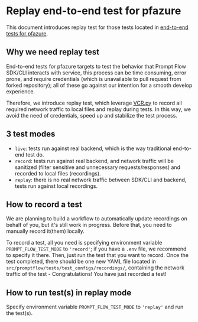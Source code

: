 # Replay end-to-end test for pfazure

This document introduces replay test for those tests located in [end-to-end tests for pfazure](../../src/promptflow/tests/sdk_cli_azure_test/e2etests/).

## Why we need replay test

End-to-end tests for pfazure targets to test the behavior that Prompt Flow SDK/CLI interacts with service, this process can be time consuming, error prone, and require credentials (which is unavailable to pull request from forked repository); all of these go against our intention for a smooth develop experience.

Therefore, we introduce replay test, which leverage [VCR.py](https://pypi.org/project/vcrpy/) to record all required network traffic to local files and replay during tests. In this way, we avoid the need of credentials, speed up and stabilize the test process.

## 3 test modes

- `live`: tests run against real backend, which is the way traditional end-to-end test do.
- `record`: tests run against real backend, and network traffic will be sanitized (filter sensitive and unnecessary requests/responses) and recorded to local files (recordings).
- `replay`: there is no real network traffic between SDK/CLI and backend, tests run against local recordings.

## How to record a test

We are planning to build a workflow to automatically update recordings on behalf of you, but it's still work in progress. Before that, you need to manually record it(them) locally.

To record a test, all you need is specifying environment variable `PROMPT_FLOW_TEST_MODE` to `'record'`; if you have a `.env` file, we recommend to specify it there. Then, just run the test that you want to record. Once the test completed, there should be one new YAML file located in `src/promptflow/tests/test_configs/recordings/`, containing the network traffic of the test - Congratulations! You have just recorded a test!

## How to run test(s) in replay mode

Specify environment variable `PROMPT_FLOW_TEST_MODE` to `'replay'` and run the test(s).
